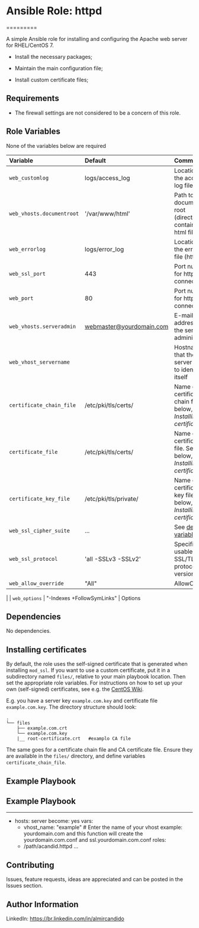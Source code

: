 # Ansible Role: httpd
=========

A simple Ansible role for installing and configuring the Apache web server for RHEL/CentOS 7.

- Install the necessary packages;
- Maintain the main configuration file;

- Install custom certificate files;


Requirements
------------

- The firewall settings are not considered to be a concern of this role.

Role Variables
--------------


None of the variables below are required

| Variable                                     | Default                       | Comments                                                                                |
| :---                                         | :---                          | :---                                                                                    |
| `web_customlog`                              | logs/access_log               | Location of the access log file (http)                                                  |
| `web_vhosts.documentroot`                    | '/var/www/html'               | Path to the document root (directory containing html files)                             |
| `web_errorlog`                               | logs/error_log                | Location of the error log file (http)                                                   |
| `web_ssl_port`                               | 443                           | Port number for https connections                                                       |
| `web_port`                                   | 80                            | Port number for http connections                                                        |
| `web_vhosts.serveradmin`                     | webmaster@yourdomain.com      | E-mail address of the server administrator                                              |
| `web_vhost_servername`                       |                               | Hostname that the server uses to identify itself                                        |
| `certificate_chain_file`                     | /etc/pki/tls/certs/           | Name of a certificate chain file. See below, *Installing certificates*                  |
| `certificate_file`                           | /etc/pki/tls/certs/           | Name of the certificate file. See below, *Installing certificates*                      |
| `certificate_key_file`                       | /etc/pki/tls/private/         | Name of the certificate key file. See below, *Installing certificates*                  |
| `web_ssl_cipher_suite`                       | ...                           | See [default variables](defaults/main.yml)                                              |
| `web_ssl_protocol`                           | 'all -SSLv3 -SSLv2'           | Specifies usable SSL/TLS protocol versions                                              |
| `web_allow_override`                         | "All"                         | AllowOverride
|
| `web_options`                                | "-Indexes +FollowSymLinks"    | Options


Dependencies
------------

No dependencies.

## Installing certificates

By default, the role uses the self-signed certificate that is generated when installing `mod_ssl`. If you want to use a custom certificate, put it in a subdirectory named `files/`, relative to your main playbook location. Then set the appropriate role variables. For instructions on how to set up your own (self-signed) certificates, see e.g. the [CentOS Wiki](https://wiki.centos.org/HowTos/Https).

E.g. you have a server key `example.com.key` and certificate file `example.com.key`. The directory structure should look:

```
.
└── files
    ├── example.com.crt
    └── example.com.key
    |__ root-certificate.crt   #examplo CA file
```

The same goes for a certificate chain file and CA certificate file. Ensure they are available in the `files/` directory, and define variables `certificate_chain_file`.


Example Playbook
----------------

## Example Playbook

---
- hosts: server
  become: yes
  vars:
    - vhost_name: "example"  # Enter the name of your vhost example: yourdomain.com and this function will create the yourdomain.com.conf and ssl.yourdomain.com.conf
  roles: 
    - /path/acandid.httpd
...

## Contributing

Issues, feature requests, ideas are appreciated and can be posted in the Issues section.


Author Information
------------------
LinkedIn: https://br.linkedin.com/in/almircandido

